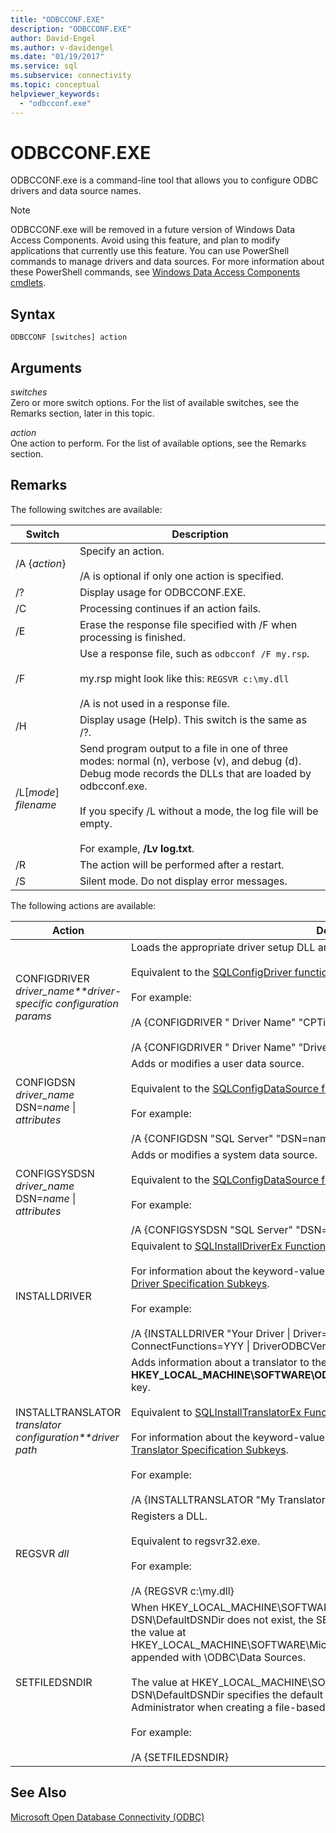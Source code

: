 ```yaml
---
title: "ODBCCONF.EXE"
description: "ODBCCONF.EXE"
author: David-Engel
ms.author: v-davidengel
ms.date: "01/19/2017"
ms.service: sql
ms.subservice: connectivity
ms.topic: conceptual
helpviewer_keywords:
  - "odbcconf.exe"
---
```

# ODBCCONF.EXE
ODBCCONF.exe is a command-line tool that allows you to configure ODBC drivers and data source names.  
  
> [!NOTE]  
>  ODBCCONF.exe will be removed in a future version of Windows Data Access Components. Avoid using this feature, and plan to modify applications that currently use this feature. You can use PowerShell commands to manage drivers and data sources. For more information about these PowerShell commands, see [Windows Data Access Components cmdlets](/powershell/module/wdac).  
  
## Syntax  
  
```console  
ODBCCONF [switches] action  
```  
  
## Arguments  
 *switches*  
 Zero or more switch options. For the list of available switches, see the Remarks section, later in this topic.  
  
 *action*  
 One action to perform. For the list of available options, see the Remarks section.  
  
## Remarks  
 The following switches are available:  
  
|Switch|Description|  
|------------|-----------------|  
|/A {*action*}|Specify an action.<br /><br /> /A is optional if only one action is specified.|  
|/?|Display usage for ODBCCONF.EXE.|  
|/C|Processing continues if an action fails.|  
|/E|Erase the response file specified with /F when processing is finished.|  
|/F|Use a response file, such as `odbcconf /F my.rsp`.<br /><br /> my.rsp might look like this: `REGSVR c:\my.dll`<br /><br /> /A is not used in a response file.|  
|/H|Display usage (Help). This switch is the same as /?.|  
|/L[*mode*] *filename*|Send program output to a file in one of three modes: normal (n), verbose (v), and debug (d). Debug mode records the DLLs that are loaded by odbcconf.exe.<br /><br /> If you specify /L without a mode, the log file will be empty.<br /><br /> For example, **/Lv log.txt**.|  
|/R|The action will be performed after a restart.|  
|/S|Silent mode. Do not display error messages.|  
  
 The following actions are available:  
  
|Action|Description|  
|------------|-----------------|  
|CONFIGDRIVER *driver_name**driver-specific configuration params*|Loads the appropriate driver setup DLL and calls the **ConfigDriver** function.<br /><br /> Equivalent to the [SQLConfigDriver function](../odbc/reference/syntax/sqlconfigdriver-function.md).<br /><br /> For example:<br /><br /> /A {CONFIGDRIVER " Driver Name" "CPTimeout=60"}<br /><br /> /A {CONFIGDRIVER " Driver Name" "DriverODBCVer=03.80"}|  
|CONFIGDSN *driver_name* DSN=*name* &#124; *attributes*|Adds or modifies a user data source.<br /><br /> Equivalent to the [SQLConfigDataSource function](../odbc/reference/syntax/sqlconfigdatasource-function.md).<br /><br /> For example:<br /><br /> /A {CONFIGDSN "SQL Server" "DSN=name &#124; Server=srv"}|  
|CONFIGSYSDSN *driver_name* DSN=*name* &#124; *attributes*|Adds or modifies a system data source.<br /><br /> Equivalent to the [SQLConfigDataSource function](../odbc/reference/syntax/sqlconfigdatasource-function.md).<br /><br /> For example:<br /><br /> /A {CONFIGSYSDSN "SQL Server" "DSN=name &#124; Server=srv"}|  
|INSTALLDRIVER|Equivalent to [SQLInstallDriverEx Function](../odbc/reference/syntax/sqlinstalldriverex-function.md).<br /><br /> For information about the keyword-value pairs syntax passed to INSTALLDRIVER, see [Driver Specification Subkeys](../odbc/reference/install/driver-specification-subkeys.md).<br /><br /> For example:<br /><br /> /A {INSTALLDRIVER  "Your Driver &#124; Driver=c:\your.dll &#124; Setup=c:\your.dll &#124; APILevel=2 &#124; ConnectFunctions=YYY &#124; DriverODBCVer=03.50 &#124; FileUsage=0 &#124; SQLLevel=1"}|  
|INSTALLTRANSLATOR *translator configuration**driver path*|Adds information about a translator to the **HKEY_LOCAL_MACHINE\SOFTWARE\ODBC\ODBCINST.INI\ODBC Translators** registry key.<br /><br /> Equivalent to [SQLInstallTranslatorEx Function](../odbc/reference/syntax/sqlinstalltranslatorex-function.md).<br /><br /> For information about the keyword-value pairs syntax passed to INSTALLDRIVER, see [Translator Specification Subkeys](../odbc/reference/install/translator-specification-subkeys.md).<br /><br /> For example:<br /><br /> /A {INSTALLTRANSLATOR  "My Translator &#124; Translator=c:\my.dll &#124; Setup=c:\my.dll"}|  
|REGSVR *dll*|Registers a DLL.<br /><br /> Equivalent to regsvr32.exe.<br /><br /> For example:<br /><br /> /A {REGSVR c:\my.dll}|  
|SETFILEDSNDIR|When HKEY_LOCAL_MACHINE\SOFTWARE\ODBC\ODBC.INI\ODBC File DSN\DefaultDSNDir does not exist, the SETFILEDSNDIR action will create it and assign it the value at HKEY_LOCAL_MACHINE\SOFTWARE\Microsoft\Windows\CurrentVersion\CommonFilesDir, appended with \ODBC\Data Sources.<br /><br /> The value at HKEY_LOCAL_MACHINE\SOFTWARE\ODBC\ODBC.INI\ODBC File DSN\DefaultDSNDir specifies the default location used by the ODBC Data Source Administrator when creating a file-based data source.<br /><br /> For example:<br /><br /> /A {SETFILEDSNDIR}|  
  
## See Also  
 [Microsoft Open Database Connectivity (ODBC)](../odbc/microsoft-open-database-connectivity-odbc.md)
